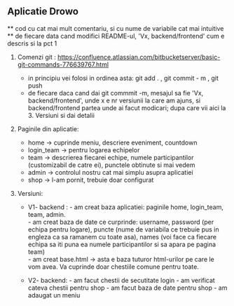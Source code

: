 ## Aplicatie Drowo

** cod cu cat mai mult comentariu, si cu nume de variabile cat mai intuitive <br>
** de fiecare data cand modifici README-ul, 'Vx, backend/frontend' cum e descris si la pct 1 

1. Comenzi git : https://confluence.atlassian.com/bitbucketserver/basic-git-commands-776639767.html
   - in principiu vei folosi in ordinea asta: git add . , git commit - m , git push
   - de fiecare daca cand dai git commmit -m, mesajul sa fie 'Vx, backend/frontend', unde x e nr versiunii la care am ajuns, si backend/frontend partea unde ai facut modicari; dupa care vii aici la 3. Versiuni si dai detalii
 
2. Paginile din aplicatie:
   - home -> cuprinde meniu, descriere eveniment, countdown
   - login_team -> pentru logarea echipelor
   - team -> descrierea fiecarei echipe, numele participantilor (customizabil de catre ei), punctele obtinute si mai vedem
   - admin -> controlul nostru cat mai simplu asupra aplicatiei
   - shop -> l-am pornit, trebuie doar configurat

3. Versiuni:
   - V1- backend :  - am creat baza aplicatiei: paginile home, login_team, team, admin. <br>
                    - am creat baza de date ce curprinde: username, password (per echipa pentru logare), puncte (nume de variabila ce trebuie pus in engleza ca sa ramanem cu toate asa), names (voi face ca fiecare echipa sa iti puna ea numele participantilor si sa apara pe pagina team) <br>
                    - am creat base.html -> asta e baza tuturor html-urilor pe care le vom avea. Va cuprinde doar chestiile comune pentru toate. <br>

   - V2- backend: - am facut chestii de secutitate login
                  - am verificat cateva chestii pentru shop
                  - am facut baza de date pentru shop
                  - am adaugat un meniu 
 
